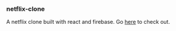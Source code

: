### netflix-clone
A netflix clone built with react and firebase. Go [here](https://netflix-clone-48dac.web.app/) to check out.
